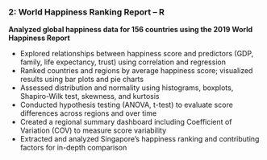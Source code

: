 
<h3>2: World Happiness Ranking Report – R</h3>

<p><strong>Analyzed global happiness data for 156 countries using the 2019 World Happiness Report</strong></p>

<ul>
  <li>Explored relationships between happiness score and predictors (GDP, family, life expectancy, trust) using correlation and regression</li>
  <li>Ranked countries and regions by average happiness score; visualized results using bar plots and pie charts</li>
  <li>Assessed distribution and normality using histograms, boxplots, Shapiro-Wilk test, skewness, and kurtosis</li>
  <li>Conducted hypothesis testing (ANOVA, t-test) to evaluate score differences across regions and over time</li>
  <li>Created a regional summary dashboard including Coefficient of Variation (COV) to measure score variability</li>
  <li>Extracted and analyzed Singapore’s happiness ranking and contributing factors for in-depth comparison</li>
</ul>
